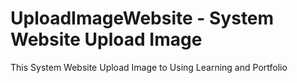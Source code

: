 # UploadImageWebsite - System Website Upload Image
This System Website Upload Image to Using Learning and Portfolio
